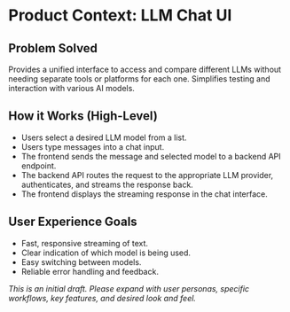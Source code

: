 # Product Context: LLM Chat UI

## Problem Solved

Provides a unified interface to access and compare different LLMs without needing separate tools or platforms for each one. Simplifies testing and interaction with various AI models.

## How it Works (High-Level)

-   Users select a desired LLM model from a list.
-   Users type messages into a chat input.
-   The frontend sends the message and selected model to a backend API endpoint.
-   The backend API routes the request to the appropriate LLM provider, authenticates, and streams the response back.
-   The frontend displays the streaming response in the chat interface.

## User Experience Goals

-   Fast, responsive streaming of text.
-   Clear indication of which model is being used.
-   Easy switching between models.
-   Reliable error handling and feedback.

_This is an initial draft. Please expand with user personas, specific workflows, key features, and desired look and feel._ 